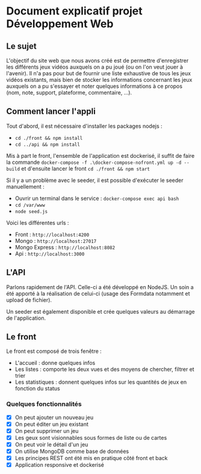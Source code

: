 # Document explicatif projet Développement Web

## Le sujet

L'objectif du site web que nous avons créé est de permettre d'enregistrer les différents jeux vidéos auxquels on a pu joué (ou on l'on veut jouer à l'avenir).
Il n'a pas pour but de fournir une liste exhaustive de tous les jeux vidéos existants, mais bien de stocker les informations concernant les jeux auxquels on a pu s'essayer et noter quelques informations à ce propos (nom, note, support, plateforme, commentaire, ...).

## Comment lancer l'appli

Tout d'abord, il est nécessaire d'installer les packages nodejs :
- `cd ./front && npm install`
- `cd ../api && npm install`

Mis à part le front, l'ensemble de l'application est dockerisé, il suffit de faire la commande `docker-compose -f .\docker-compose-nofront.yml up -d --build` et d'ensuite lancer le front `cd ./front && npm start`

Si il y a un problème avec le seeder, il est possible d'exécuter le seeder manuellement :
- Ouvrir un terminal dans le service : `docker-compose exec api bash`
- `cd /var/www`
- `node seed.js`

Voici les différentes urls :
- Front : `http://localhost:4200`
- Mongo : `http://localhost:27017`
- Mongo Express : `http://localhost:8082`
- Api : `http://localhost:3000`

## L'API

Parlons rapidement de l'API. Celle-ci a été développé en NodeJS.
Un soin a été apporté à la réalisation de celui-ci (usage des Formdata notamment et upload de fichier).

Un seeder est également disponible et crée quelques valeurs au démarrage de l'application.

## Le front

Le front est composé de trois fenêtre : 
- L'accueil : donne quelques infos
- Les listes : comporte les deux vues et des moyens de chercher, filtrer et trier
- Les statistiques : donnent quelques infos sur les quantités de jeux en fonction du status

### Quelques fonctionnalités
- [x] On peut ajouter un nouveau jeu
- [x] On peut éditer un jeu existant 
- [x] On peut supprimer un jeu
- [x] Les geux sont visionnables sous formes de liste ou de cartes
- [x] On peut voir le détail d'un jeu 
- [x] On utilise MongoDB comme base de données
- [x] Les principes REST ont été mis en pratique côté front et back
- [x] Application responsive et dockerisé

